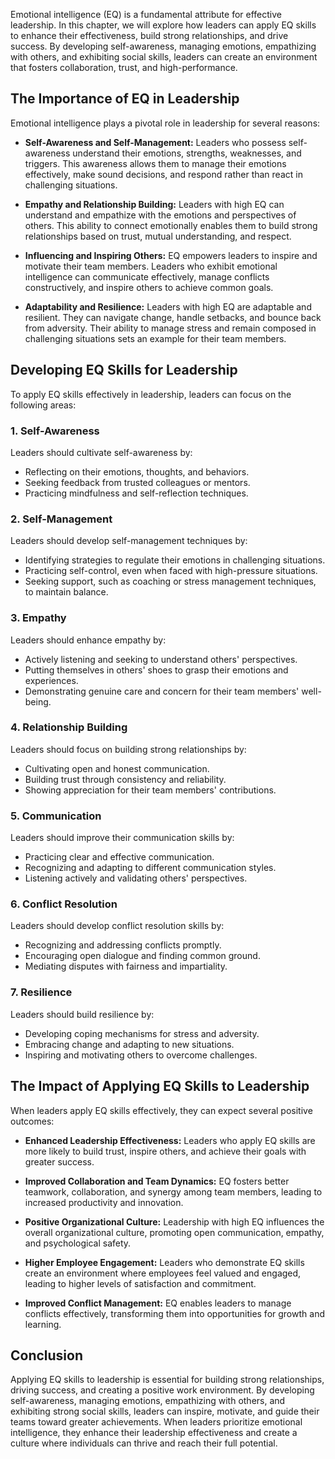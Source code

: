 
Emotional intelligence (EQ) is a fundamental attribute for effective leadership. In this chapter, we will explore how leaders can apply EQ skills to enhance their effectiveness, build strong relationships, and drive success. By developing self-awareness, managing emotions, empathizing with others, and exhibiting social skills, leaders can create an environment that fosters collaboration, trust, and high-performance.

The Importance of EQ in Leadership
----------------------------------

Emotional intelligence plays a pivotal role in leadership for several reasons:

* **Self-Awareness and Self-Management:** Leaders who possess self-awareness understand their emotions, strengths, weaknesses, and triggers. This awareness allows them to manage their emotions effectively, make sound decisions, and respond rather than react in challenging situations.

* **Empathy and Relationship Building:** Leaders with high EQ can understand and empathize with the emotions and perspectives of others. This ability to connect emotionally enables them to build strong relationships based on trust, mutual understanding, and respect.

* **Influencing and Inspiring Others:** EQ empowers leaders to inspire and motivate their team members. Leaders who exhibit emotional intelligence can communicate effectively, manage conflicts constructively, and inspire others to achieve common goals.

* **Adaptability and Resilience:** Leaders with high EQ are adaptable and resilient. They can navigate change, handle setbacks, and bounce back from adversity. Their ability to manage stress and remain composed in challenging situations sets an example for their team members.

Developing EQ Skills for Leadership
-----------------------------------

To apply EQ skills effectively in leadership, leaders can focus on the following areas:

### 1. Self-Awareness

Leaders should cultivate self-awareness by:

* Reflecting on their emotions, thoughts, and behaviors.
* Seeking feedback from trusted colleagues or mentors.
* Practicing mindfulness and self-reflection techniques.

### 2. Self-Management

Leaders should develop self-management techniques by:

* Identifying strategies to regulate their emotions in challenging situations.
* Practicing self-control, even when faced with high-pressure situations.
* Seeking support, such as coaching or stress management techniques, to maintain balance.

### 3. Empathy

Leaders should enhance empathy by:

* Actively listening and seeking to understand others' perspectives.
* Putting themselves in others' shoes to grasp their emotions and experiences.
* Demonstrating genuine care and concern for their team members' well-being.

### 4. Relationship Building

Leaders should focus on building strong relationships by:

* Cultivating open and honest communication.
* Building trust through consistency and reliability.
* Showing appreciation for their team members' contributions.

### 5. Communication

Leaders should improve their communication skills by:

* Practicing clear and effective communication.
* Recognizing and adapting to different communication styles.
* Listening actively and validating others' perspectives.

### 6. Conflict Resolution

Leaders should develop conflict resolution skills by:

* Recognizing and addressing conflicts promptly.
* Encouraging open dialogue and finding common ground.
* Mediating disputes with fairness and impartiality.

### 7. Resilience

Leaders should build resilience by:

* Developing coping mechanisms for stress and adversity.
* Embracing change and adapting to new situations.
* Inspiring and motivating others to overcome challenges.

The Impact of Applying EQ Skills to Leadership
----------------------------------------------

When leaders apply EQ skills effectively, they can expect several positive outcomes:

* **Enhanced Leadership Effectiveness:** Leaders who apply EQ skills are more likely to build trust, inspire others, and achieve their goals with greater success.

* **Improved Collaboration and Team Dynamics:** EQ fosters better teamwork, collaboration, and synergy among team members, leading to increased productivity and innovation.

* **Positive Organizational Culture:** Leadership with high EQ influences the overall organizational culture, promoting open communication, empathy, and psychological safety.

* **Higher Employee Engagement:** Leaders who demonstrate EQ skills create an environment where employees feel valued and engaged, leading to higher levels of satisfaction and commitment.

* **Improved Conflict Management:** EQ enables leaders to manage conflicts effectively, transforming them into opportunities for growth and learning.

Conclusion
----------

Applying EQ skills to leadership is essential for building strong relationships, driving success, and creating a positive work environment. By developing self-awareness, managing emotions, empathizing with others, and exhibiting strong social skills, leaders can inspire, motivate, and guide their teams toward greater achievements. When leaders prioritize emotional intelligence, they enhance their leadership effectiveness and create a culture where individuals can thrive and reach their full potential.
